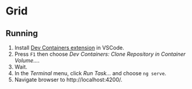 # Grid

## Running

1. Install [Dev Containers extension](https://marketplace.visualstudio.com/items?itemName=ms-vscode-remote.remote-containers) in VSCode.
2. Press `F1` then choose _Dev Containers: Clone Repository in Container Volume..._.
3. Wait.
4. In the _Terminal_ menu, click _Run Task..._ and choose `ng serve`.
5. Navigate browser to http://localhost:4200/.
